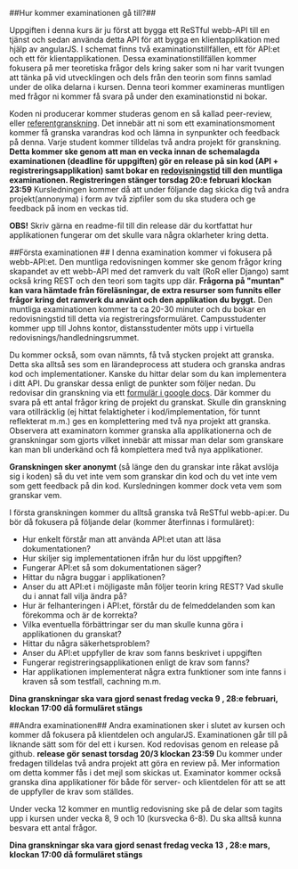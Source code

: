 ##Hur kommer examinationen gå till?##

Uppgiften i denna kurs är ju först att bygga ett ReSTful webb-API till en tjänst och sedan använda detta API för att bygga en klientapplikation med hjälp av angularJS. I schemat finns två examinationstillfällen, ett för API:et och ett för klientapplikationen.
Dessa examinationstillfällen kommer fokusera på mer teoretiska frågor dels kring saker som ni har varit tvungen att tänka på vid utvecklingen och dels från den teorin som finns samlad under de olika delarna i kursen. Denna teori kommer examineras muntligen med frågor ni kommer få svara på under den examinationstid ni bokar. 

Koden ni producerar kommer studeras genom en så kallad peer-review, eller [referentgranskning](http://sv.wikipedia.org/wiki/Referentgranskning).
Det innebär att ni som ett examinationsmoment kommer få granska varandras kod och lämna in synpunkter och feedback på denna. Varje student kommer tilldelas två andra projekt för granskning. **Detta kommer ske genom att man en vecka innan de schemalagda examinationen (deadline för uppgiften) gör en release på sin kod (API + registreringsapplikation) samt bokar en [redovisningstid](https://coursepress.lnu.se/kurs/webbramverk/gruppregistrering-distans/) till den muntliga examinationen. Registreringen stänger torsdag 20:e februari klockan 23:59** Kursledningen kommer då att under följande dag skicka dig två andra projekt(annonyma) i form av två zipfiler som du ska studera och ge feedback på inom en veckas tid.

**OBS!** Skriv gärna en readme-fil till din release där du kortfattat hur applikationen fungerar om det skulle vara några oklarheter kring detta.

##Första examinationen ##
I denna examination kommer vi fokusera på webb-API:et. Den muntliga redovisningen kommer ske genom frågor kring skapandet av ett webb-API med det ramverk du valt (RoR eller Django) samt också kring REST och den teori som tagits upp där. **Frågorna på "muntan" kan vara hämtade från föreläsningar, de extra resurser som funnits eller frågor kring det ramverk du använt och den applikation du byggt.** Den muntliga examinationen kommer ta ca 20-30 minuter och du bokar en redovisningstid till detta via registreringsformuläret. Campusstudenter kommer upp till Johns kontor, distansstudenter möts upp i virtuella redovisnings/handledningsrummet.

Du kommer också, som ovan nämnts, få två stycken projekt att granska. Detta ska alltså ses som en lärandeprocess att studera och granska andras kod och implementationer. Kanske du hittar delar som du kan implementera i ditt API. Du granskar dessa enligt de punkter som följer nedan. Du redovisar din granskning via ett [formulär i google docs](https://docs.google.com/forms/d/1YS_rkdPRQ1vbTch6HOyKo5cstOm7M6zp14bGSQbgkSs/). Där kommer du svara på ett antal frågor kring de projekt du granskat. Skulle din granskning vara otillräcklig (ej hittat felaktigheter i kod/implementation, för tunnt reflekterat m.m.) ges en komplettering med två nya projekt att granska. Observera att examinatorn kommer granska alla applikationerna och de granskningar som gjorts vilket innebär att missar man delar som granskare kan man bli underkänd och få komplettera med två nya applikationer. 

**Granskningen sker anonymt** (så länge den du granskar inte råkat avslöja sig i koden) så du vet inte vem som granskar din kod och du vet inte vem som gett feedback på din kod. Kursledningen kommer dock veta vem som granskar vem.

I första granskningen kommer du alltså granska två ReSTful webb-api:er. Du bör då fokusera på följande delar (kommer återfinnas i formuläret):

* Hur enkelt förstår man att använda API:et utan att läsa dokumentationen?
* Hur skiljer sig implementationen ifrån hur du löst uppgiften?
* Fungerar API:et så som dokumentationen säger?
* Hittar du några buggar i applikationen?
* Anser du att API:et i möjligaste mån följer teorin kring REST? Vad skulle du i annat fall vilja ändra på?
* Hur är felhanteringen i API:et, förstår du de felmeddelanden som kan förekomma och är de korrekta?
* Vilka eventuella förbättringar ser du man skulle kunna göra i applikationen du granskat?
* Hittar du några säkerhetsproblem?
* Anser du API:et uppfyller de krav som fanns beskrivet i uppgiften
* Fungerar registreringsapplikationen enligt de krav som fanns?
* Har applikationen implementerat några extra funktioner som inte fanns i kraven så som testfall, cachning m.m.


**Dina granskningar ska vara gjord senast fredag vecka 9 , 28:e februari, klockan 17:00 då formuläret stängs**

##Andra examinationen##
Andra examinationen sker i slutet av kursen och kommer då fokusera på klientdelen och angularJS. 
Examinationen går till på liknande sätt som för del ett i kursen.
Kod redovisas genom en release på github. **release gör senast torsdag 20/3 klockan 23:59**
Du kommer under fredagen tilldelas två andra projekt att göra en review på. Mer information om detta kommer fås i det mejl som skickas ut.
Examinator kommer också granska dina applikationer för både för server- och klientdelen för att se att de uppfyller de krav som ställdes.

Under vecka 12 kommer en muntlig redovisning ske på de delar som tagits upp i kursen under vecka 8, 9 och 10 (kursvecka 6-8). Du ska alltså kunna besvara ett antal frågor.

**Dina granskningar ska vara gjord senast fredag vecka 13 , 28:e mars, klockan 17:00 då formuläret stängs**

